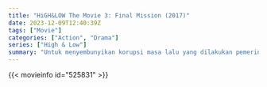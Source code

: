 ```yaml
---
title: "HiGH&LOW The Movie 3: Final Mission (2017)"
date: 2023-12-09T12:40:39Z
tags: ["Movie"]
categories: ["Action", "Drama"]
series: ["High & Low"]
summary: "Untuk menyembunyikan korupsi masa lalu yang dilakukan pemerintah, geng Kyuryu menjalankan rencana untuk menghancurkan jalan dan membangun kasino. Untuk menghentikan geng Kyuryu, anggota PEDANG mulai bergerak."
---
```


<mux-player stream-type="on-demand"
src="https://kp3d-my.sharepoint.com/personal/ryoo_kp3d_onmicrosoft_com/_layouts/15/download.aspx?share=ETa0xCbYGqBCv_zhK3VEZ9UB8JWdkCQ_ef9lph9qJh6x_Q" prefer-playback="mse" controls>

</mux-player>


{{< movieinfo id="525831" >}}

<script src="https://cdn.jsdelivr.net/npm/@mux/mux-player"></script>

 <script type="application/ld+json ">
{
"@context": "https://schema.org/",
"@type": "VideoObject",
"name": "HiGH&LOW The Movie 3: Final Mission (2017)",
"contentUrl": "https://stream.mux.com/NtQByo8UBU3T400nZlerjMahnQyUUWbHznR1EzMdAHgg.m3u8",
"thumbnailUrl": "https://www.themoviedb.org/t/p/original/xz1v1LkBC6SXL0Cc1KdAN8oD22O.jpg?width=314&fit_mode=preserve&time=25",
"uploadDate": "2023-12-09T12:40:39Z",
}

</script>